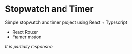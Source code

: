 # Stopwatch and Timer 
Simple stopwatch and timer project using React + Typescript

- React Router
- Framer motion

<i> It is partially responsive </i>
